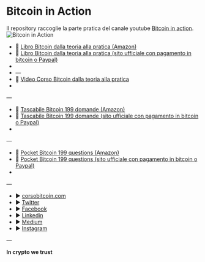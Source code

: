 # Bitcoin in Action

Il repository raccoglie la parte pratica del canale youtube [Bitcoin in action](https://www.youtube.com/channel/UCPsuu94QAXZ0fDYN0Zlo-RA/?sub_confirmation=1).
![Bitcoin in Action](https://i1.wp.com/www.corsobitcoin.com/wp-content/uploads/2020/05/Screenshot-2020-05-12-at-09.11.05.jpg?w=1206&ssl=1)

* 📖 [Libro Bitcoin dalla teoria alla pratica (Amazon)](https://amzn.to/2Ldym0F) 
* 📖 [Libro Bitcoin dalla teoria alla pratica (sito ufficiale con pagamento in bitcoin o Paypal)](https://www.corsobitcoin.com/prodotto/libro-bitcoin-dalla-teoria-alla-pratica) 
*
*  —
* 🎥 [Video Corso Bitcoin dalla teoria alla pratica](http://bit.ly/38gGmYr) 
* 
—
* 📖 [Tascabile Bitcoin 199 domande (Amazon)](https://amzn.to/3ckIkJj) 
* 📖 [Tascabile Bitcoin 199 domande (sito ufficiale con pagamento in bitcoin o Paypal)](https://www.corsobitcoin.com/prodotto/libro-bitcoin-199-domande) 
* 
—
* 📖 [Pocket Bitcoin 199 questions (Amazon)](https://amzn.to/3fB4Kbs) 
* 📖 [Pocket Bitcoin 199 questions (sito ufficiale con pagamento in bitcoin o Paypal)](https://www.corsobitcoin.com/prodotto/book-bitcoin-199-questions/) 
* 
—
* ► [corsobitcoin.com](https://www.corsobitcoin.com/) 
* ► [Twitter](https://twitter.com/satoshiwantsyou) 
* ► [Facebook](https://www.facebook.com/satoshiwantsyou) 
* ► [Linkedin](https://www.linkedin.com/company/bitcoin-dalla-teoria-alla-pratica)
* ► [Medium](https://medium.com/@satoshiwantsyou) 
* ► [Instagram](https://www.instagram.com/satoshiwantsyou) 

—

**In crypto we trust**
